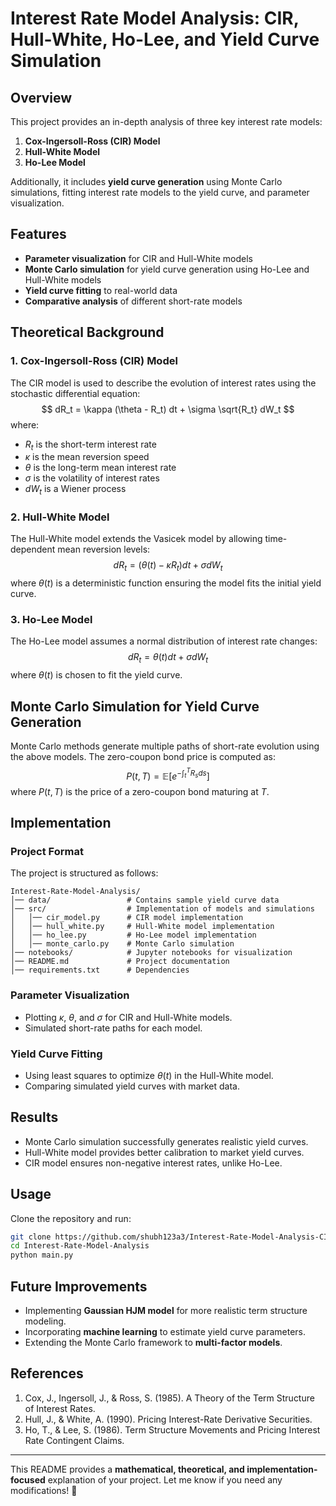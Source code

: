 # Interest Rate Model Analysis: CIR, Hull-White, Ho-Lee, and Yield Curve Simulation

## Overview
This project provides an in-depth analysis of three key interest rate models:
1. **Cox-Ingersoll-Ross (CIR) Model**
2. **Hull-White Model**
3. **Ho-Lee Model**

Additionally, it includes **yield curve generation** using Monte Carlo simulations, fitting interest rate models to the yield curve, and parameter visualization.

## Features
- **Parameter visualization** for CIR and Hull-White models
- **Monte Carlo simulation** for yield curve generation using Ho-Lee and Hull-White models
- **Yield curve fitting** to real-world data
- **Comparative analysis** of different short-rate models

## Theoretical Background
### **1. Cox-Ingersoll-Ross (CIR) Model**
The CIR model is used to describe the evolution of interest rates using the stochastic differential equation:
$$
dR_t = \kappa (\theta - R_t) dt + \sigma \sqrt{R_t} dW_t
$$
where:
- $R_t$ is the short-term interest rate
- $\kappa$ is the mean reversion speed
- $\theta$ is the long-term mean interest rate
- $\sigma$ is the volatility of interest rates
- $dW_t$ is a Wiener process

### **2. Hull-White Model**
The Hull-White model extends the Vasicek model by allowing time-dependent mean reversion levels:
$$
dR_t = (\theta(t) - \kappa R_t) dt + \sigma dW_t
$$
where $\theta(t)$ is a deterministic function ensuring the model fits the initial yield curve.

### **3. Ho-Lee Model**
The Ho-Lee model assumes a normal distribution of interest rate changes:
$$
dR_t = \theta(t) dt + \sigma dW_t
$$
where $\theta(t)$ is chosen to fit the yield curve.

## Monte Carlo Simulation for Yield Curve Generation
Monte Carlo methods generate multiple paths of short-rate evolution using the above models. The zero-coupon bond price is computed as:
$$
P(t,T) = \mathbb{E} \left[ e^{-\int_t^T R_s ds} \right]
$$
where $P(t,T)$ is the price of a zero-coupon bond maturing at $T$.

## Implementation
### **Project Format**
The project is structured as follows:
```
Interest-Rate-Model-Analysis/
│── data/                 # Contains sample yield curve data
│── src/                  # Implementation of models and simulations
│   │── cir_model.py      # CIR model implementation
│   │── hull_white.py     # Hull-White model implementation
│   │── ho_lee.py         # Ho-Lee model implementation
│   │── monte_carlo.py    # Monte Carlo simulation
│── notebooks/            # Jupyter notebooks for visualization
│── README.md             # Project documentation
│── requirements.txt      # Dependencies
```
### **Parameter Visualization**
- Plotting $\kappa$, $\theta$, and $\sigma$ for CIR and Hull-White models.
- Simulated short-rate paths for each model.

### **Yield Curve Fitting**
- Using least squares to optimize $\theta(t)$ in the Hull-White model.
- Comparing simulated yield curves with market data.

## Results
- Monte Carlo simulation successfully generates realistic yield curves.
- Hull-White model provides better calibration to market yield curves.
- CIR model ensures non-negative interest rates, unlike Ho-Lee.

## Usage
Clone the repository and run:
```bash
git clone https://github.com/shubh123a3/Interest-Rate-Model-Analysis-CIR-Hull-White-Hoo-Lee-and-Yield-Curve-Simulation
cd Interest-Rate-Model-Analysis
python main.py
```

## Future Improvements
- Implementing **Gaussian HJM model** for more realistic term structure modeling.
- Incorporating **machine learning** to estimate yield curve parameters.
- Extending the Monte Carlo framework to **multi-factor models**.

## References
1. Cox, J., Ingersoll, J., & Ross, S. (1985). A Theory of the Term Structure of Interest Rates.
2. Hull, J., & White, A. (1990). Pricing Interest-Rate Derivative Securities.
3. Ho, T., & Lee, S. (1986). Term Structure Movements and Pricing Interest Rate Contingent Claims.

---
This README provides a **mathematical, theoretical, and implementation-focused** explanation of your project. Let me know if you need any modifications! 🚀
